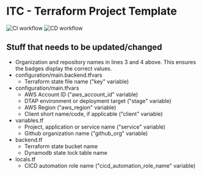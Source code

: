 # ITC - Terraform Project Template

![CI workflow](https://github.com/indigo-tangerine/itc-tfm-project-template/actions/workflows/ci-pr.yml/badge.svg)
![CD workflow](https://github.com/indigo-tangerine/itc-tfm-project-template/actions/workflows/cd-pr.yml/badge.svg)

## Stuff that needs to be updated/changed

* Organization and repository names in lines 3 and 4 above. This ensures the badges display the correct values.
* configuration/main.backend.tfvars
  * Terraform state file name ("key" variable)
* configuration/main.tfvars
  * AWS Account ID ("aws_account_id" variable)
  * DTAP environment or deployment target ("stage" variable)
  * AWS Region ("aws_region" variable)
  * Client short name/code, if applicable ("client" variable)
* variables.tf
  * Project, application or service name ("service" variable)
  * Github organization name ("github_org" variable)
* backend.tf
  * Terraform state bucket name
  * Dynamodb state lock table name
* locals.tf
  * CICD automation role name ("cicd_automation_role_name" variable)
